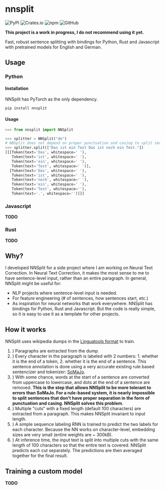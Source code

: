# nnsplit

![PyPI](https://img.shields.io/pypi/v/nnsplit)
![Crates.io](https://img.shields.io/crates/v/nnsplit)
![npm](https://img.shields.io/npm/v/nnsplit)
![GitHub](https://img.shields.io/github/license/bminixhofer/nnsplit)

__This project is a work in progress, I do not recommend using it yet.__

Fast, robust sentence splitting with bindings for Python, Rust and Javascript with pretrained models for English and German.

## Usage

### Python

#### Installation

NNSplit has PyTorch as the only dependency.

```pip install nnsplit```

#### Usage

```python
>>> from nnsplit import NNSplit

>>> splitter = NNSplit("de")
# NNSplit does not depend on proper punctuation and casing to split sentences
>>> splitter.split(["Das ist ein Test Das ist noch ein Test."])
[[[Token(text='Das', whitespace=' '),
   Token(text='ist', whitespace=' '),
   Token(text='ein', whitespace=' '),
   Token(text='Test', whitespace=' ')],
  [Token(text='Das', whitespace=' '),
   Token(text='ist', whitespace=' '),
   Token(text='noch', whitespace=' '),
   Token(text='ein', whitespace=' '),
   Token(text='Test', whitespace=''),
   Token(text='.', whitespace='')]]]
```

### Javascript

__TODO__

### Rust

__TODO__

## Why?

I developed NNSplit for a side project where I am working on Neural Text Correction. In Neural Text Correction, it makes the most sense to me to have sentence-level input, rather than an entire paragraph.
In general, NNSplit might be useful for:
- NLP projects where sentence-level input is needed.
- For feature engineering (# of sentences, how sentences start, etc.)
- As inspiration for neural networks that work everywhere. NNSplit has bindings for Python, Rust and Javascript. But the code is really simple, so it is easy to use it as a template for other projects.

## How it works

NNSplit uses wikipedia dumps in the [Linguatools format](https://linguatools.org/tools/corpora/wikipedia-monolingual-corpora/) to train.
1. ) Paragraphs are extracted from the dump.
2. ) Every character in the paragraph is labeled with 2 numbers: 1. whether it is the end of a token, 2. whether it is the end of a sentence. This sentence annotation is done using a very accurate existing rule based sentencizer and tokenizer: [SoMaJo](https://github.com/tsproisl/SoMaJo).
3. ) With some chance, words at the start of a sentence are converted from uppercase to lowercase, and dots at the end of a sentence are removed. __This is the step that allows NNSplit to be more tolerant to errors than SoMaJo. For a rule-based system, it is nearly impossible to split sentences that don't have proper separation in the form of punctuation and casing. NNSplit solves this problem__.
4. ) Multiple "cuts" with a fixed length (default 100 characters) are extracted from a paragraph. This makes NNSplit invariant to input length. 
5. ) A simple sequence labeling RNN is trained to predict the two labels for each character. Because the NN works on character-level, embedding sizes are very small (entire weights are ~ 300kB).
6. ) At inference time, the input text is split into multiple cuts with the same length of 100 characters so that the entire text is covered. NNSplit predicts each cut separately. The predictions are then averaged together for the final result.

## Training a custom model

__TODO__
